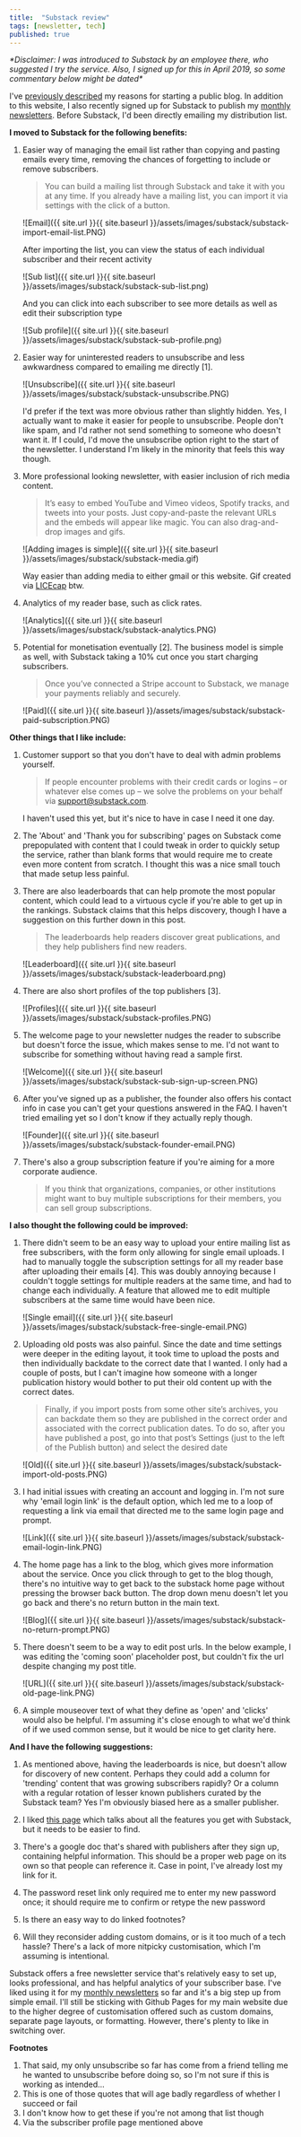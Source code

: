 ```yaml
---
title:  "Substack review"
tags: [newsletter, tech]
published: true
---
```


*\*Disclaimer: I was introduced to Substack by an employee there, who suggested I try the service. Also, I signed up for this in April 2019, so some commentary below might be dated\**

I've [previously described](https://www.leonlinsx.com/why-i-write/ "why write") my reasons for starting a public blog. In addition to this website, I also recently signed up for Substack to publish my [monthly newsletters](https://avoidboringpeople.substack.com/ "substack"). Before Substack, I'd been directly emailing my distribution list. 

**I moved to Substack for the following benefits:**

1. Easier way of managing the email list rather than copying and pasting emails every time, removing the chances of forgetting to include or remove subscribers.

    > You can build a mailing list through Substack and take it with you at any time. If you already have a mailing list, you can import it via settings with the click of a button.
    
    ![Email]({{ site.url }}{{ site.baseurl }}/assets/images/substack/substack-import-email-list.PNG)
    
    After importing the list, you can view the status of each individual subscriber and their recent activity
    
    ![Sub list]({{ site.url }}{{ site.baseurl }}/assets/images/substack/substack-sub-list.png)
    
    And you can click into each subscriber to see more details as well as edit their subscription type
    
    ![Sub profile]({{ site.url }}{{ site.baseurl }}/assets/images/substack/substack-sub-profile.png)

2. Easier way for uninterested readers to unsubscribe and less awkwardness compared to emailing me directly \[1\].

    ![Unsubscribe]({{ site.url }}{{ site.baseurl }}/assets/images/substack/substack-unsubscribe.PNG)

    I'd prefer if the text was more obvious rather than slightly hidden. Yes, I actually want to make it easier for people to unsubscribe. People don't like spam, and I'd rather not send something to someone who doesn't want it. If I could, I'd move the unsubscribe option right to the start of the newsletter. I understand I'm likely in the minority that feels this way though.

3. More professional looking newsletter, with easier inclusion of rich media content.

    > It’s easy to embed YouTube and Vimeo videos, Spotify tracks, and tweets into your posts. Just copy-and-paste the relevant URLs and the embeds will appear like magic. You can also drag-and-drop images and gifs.
    
    ![Adding images is simple]({{ site.url }}{{ site.baseurl }}/assets/images/substack/substack-media.gif)
    
    Way easier than adding media to either gmail or this website. Gif created via [LICEcap](https://www.cockos.com/licecap/ "LICEcap") btw.

4. Analytics of my reader base, such as click rates.

    ![Analytics]({{ site.url }}{{ site.baseurl }}/assets/images/substack/substack-analytics.PNG)

5. Potential for monetisation eventually \[2\]. The business model is simple as well, with Substack taking a 10% cut once you start charging subscribers.

    > Once you’ve connected a Stripe account to Substack, we manage your payments reliably and securely.
    
    ![Paid]({{ site.url }}{{ site.baseurl }}/assets/images/substack/substack-paid-subscription.PNG)

**Other things that I like include:**

1. Customer support so that you don't have to deal with admin problems yourself.

    > If people encounter problems with their credit cards or logins – or whatever else comes up – we solve the problems on your behalf via support@substack.com.
    
    I haven't used this yet, but it's nice to have in case I need it one day.
    
2. The 'About' and 'Thank you for subscribing' pages on Substack come prepopulated with content that I could tweak in order to quickly setup the service, rather than blank forms that would require me to create even more content from scratch. I thought this was a nice small touch that made setup less painful.

3. There are also leaderboards that can help promote the most popular content, which could lead to a virtuous cycle if you're able to get up in the rankings. Substack claims that this helps discovery, though I have a suggestion on this further down in this post.

    > The leaderboards help readers discover great publications, and they help publishers find new readers.

    ![Leaderboard]({{ site.url }}{{ site.baseurl }}/assets/images/substack/substack-leaderboard.png)

4. There are also short profiles of the top publishers \[3\].

    ![Profiles]({{ site.url }}{{ site.baseurl }}/assets/images/substack/substack-profiles.PNG)

5. The welcome page to your newsletter nudges the reader to subscribe but doesn't force the issue, which makes sense to me. I'd not want to subscribe for something without having read a sample first.

    ![Welcome]({{ site.url }}{{ site.baseurl }}/assets/images/substack/substack-sub-sign-up-screen.PNG)

6. After you've signed up as a publisher, the founder also offers his contact info in case you can't get your questions answered in the FAQ. I haven't tried emailing yet so I don't know if they actually reply though.

    ![Founder]({{ site.url }}{{ site.baseurl }}/assets/images/substack/substack-founder-email.PNG)

7. There's also a group subscription feature if you're aiming for a more corporate audience.

    > If you think that organizations, companies, or other institutions might want to buy multiple subscriptions for their members, you can sell group subscriptions.
    
**I also thought the following could be improved:**

1. There didn't seem to be an easy way to upload your entire mailing list as free subscribers, with the form only allowing for single email uploads. I had to manually toggle the subscription settings for all my reader base after uploading their emails \[4\]. This was doubly annoying because I couldn't toggle settings for multiple readers at the same time, and had to change each individually. A feature that allowed me to edit multiple subscribers at the same time would have been nice.

    ![Single email]({{ site.url }}{{ site.baseurl }}/assets/images/substack/substack-free-single-email.PNG)

2. Uploading old posts was also painful. Since the date and time settings were deeper in the editing layout, it took time to upload the posts and then individually backdate to the correct date that I wanted. I only had a couple of posts, but I can't imagine how someone with a longer publication history would bother to put their old content up with the correct dates.

    > Finally, if you import posts from some other site’s archives, you can backdate them so they are published in the correct order and associated with the correct publication dates. To do so, after you have published a post, go into that post’s Settings (just to the left of the Publish button) and select the desired date

    ![Old]({{ site.url }}{{ site.baseurl }}/assets/images/substack/substack-import-old-posts.PNG)

3. I had initial issues with creating an account and logging in. I'm not sure why 'email login link' is the default option, which led me to a loop of requesting a link via email that directed me to the same login page and prompt. 

    ![Link]({{ site.url }}{{ site.baseurl }}/assets/images/substack/substack-email-login-link.PNG)

4. The home page has a link to the blog, which gives more information about the service. Once you click through to get to the blog though, there's no intuitive way to get back to the substack home page without pressing the browser back button. The drop down menu doesn't let you go back and there's no return button in the main text.

    ![Blog]({{ site.url }}{{ site.baseurl }}/assets/images/substack/substack-no-return-prompt.PNG)

5. There doesn't seem to be a way to edit post urls. In the below example, I was editing the 'coming soon' placeholder post, but couldn't fix the url despite changing my post title.

    ![URL]({{ site.url }}{{ site.baseurl }}/assets/images/substack/substack-old-page-link.PNG)
    
6. A simple mouseover text of what they define as 'open' and 'clicks' would also be helpful. I'm assuming it's close enough to what we'd think of if we used common sense, but it would be nice to get clarity here.

**And I have the following suggestions:**

1. As mentioned above, having the leaderboards is nice, but doesn't allow for discovery of new content. Perhaps they could add a column for 'trending' content that was growing subscribers rapidly? Or a column with a regular rotation of lesser known publishers curated by the Substack team? Yes I'm obviously biased here as a smaller publisher.

2. I liked [this page](https://on.substack.com/p/what-you-get-when-you-start-a-substack "substack features") which talks about all the features you get with Substack, but it needs to be easier to find.

3. There's a google doc that's shared with publishers after they sign up, containing helpful information. This should be a proper web page on its own so that people can reference it. Case in point, I've already lost my link for it. 

4. The password reset link only required me to enter my new password once; it should require me to confirm or retype the new password

5. Is there an easy way to do linked footnotes?

6. Will they reconsider adding custom domains, or is it too much of a tech hassle? There's a lack of more nitpicky customisation, which I'm assuming is intentional.

Substack offers a free newsletter service that's relatively easy to set up, looks professional, and has helpful analytics of your subscriber base. I've liked using it for my [monthly newsletters](https://avoidboringpeople.substack.com/ "substack") so far and it's a big step up from simple email. I'll still be sticking with Github Pages for my main website due to the higher degree of customisation offered such as custom domains, separate page layouts, or formatting. However, there's plenty to like in switching over.

**Footnotes**
1. That said, my only unsubscribe so far has come from a friend telling me he wanted to unsubscribe before doing so, so I'm not sure if this is working as intended...
2. This is one of those quotes that will age badly regardless of whether I succeed or fail
3. I don't know how to get these if you're not among that list though
4. Via the subscriber profile page mentioned above
